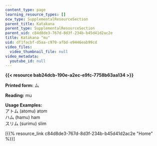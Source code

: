 ```yaml
---
content_type: page
learning_resource_types: []
ocw_type: SupplementalResourceSection
parent_title: Katakana
parent_type: SupplementalResourceSection
parent_uid: c84d8de3-767d-8d3f-234b-b45d41d2ac2e
title: Katakana "mu"
uid: df1facbf-d5aa-c970-afbd-e9446eab99cd
video_files:
  video_thumbnail_file: null
video_metadata:
  youtube_id: null
---
```


**{{< resource bab24dcb-190e-a2ec-e9fc-7758b63aa134 >}}**

**Printed form:** ム

**Reading:** mu

**Usage Examples:**  
アトム (atomu) atom  
ハム (hamu) ham  
スリム (surimu) slim

\[{{% resource_link c84d8de3-767d-8d3f-234b-b45d41d2ac2e "Home" %}}\]